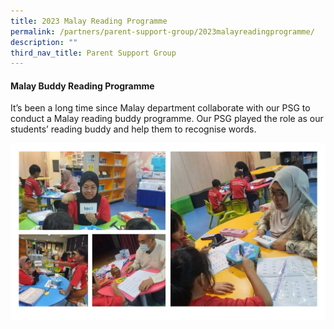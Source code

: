 ```yaml
---
title: 2023 Malay Reading Programme
permalink: /partners/parent-support-group/2023malayreadingprogramme/
description: ""
third_nav_title: Parent Support Group
---
```

#### Malay Buddy Reading Programme
It’s been a long time since Malay department collaborate with our PSG to conduct a Malay reading buddy programme.  Our PSG played the role as our students’ reading buddy and help them to recognise words.    

![](/images/2023%20psg%20malay%20reading%20programme.jpg)